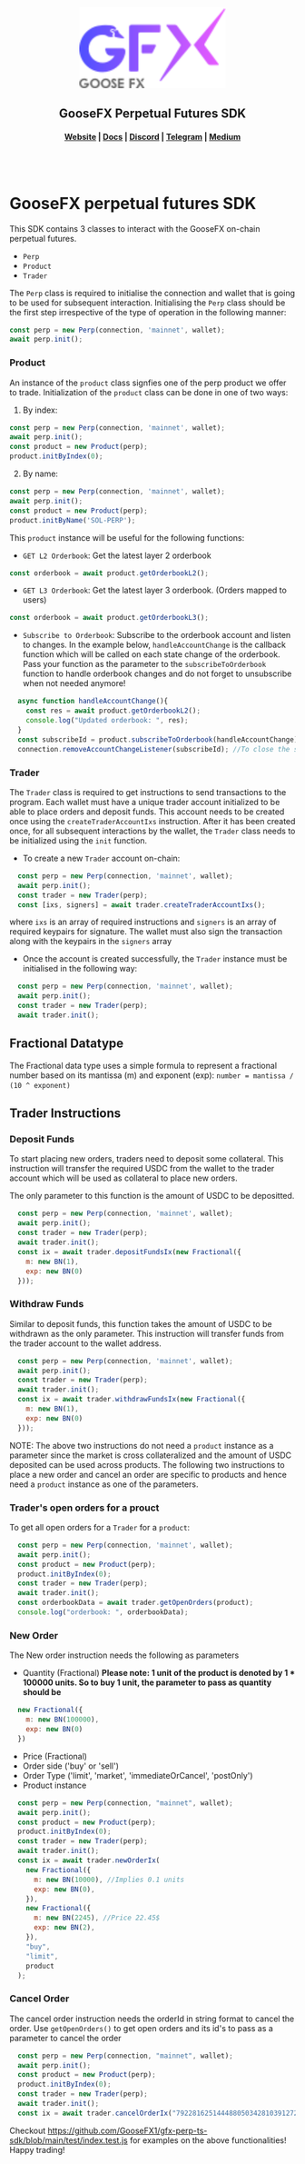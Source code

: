   <div align="center">
  <img height="142" src="https://github.com/GooseFX1/gfx-web-app/blob/dev/public/img/assets/gfx_logo_gradient_lite.svg" />
  <h2>GooseFX Perpetual Futures SDK</h2>

  <h4>
    <a href="https://goosefx.io">Website</a>
    <span> | </span>
    <a href="https://docs.goosefx.io">Docs</a>
    <span> | </span>
    <a href="https://discord.com/channels/833693973687173121/833742620371058688">Discord</a>
    <span> | </span>
    <a href="https://www.t.me/goosefx">Telegram</a>
    <span> | </span>
    <a href="https://medium.com/goosefx">Medium</a>
  </h4>
  <br />
  <br />
</div>

  # GooseFX perpetual futures SDK

  This SDK contains 3 classes to interact with the GooseFX on-chain perpetual futures. 
  * ``Perp``
  * ``Product``
  * ``Trader``

  The `Perp` class is required to initialise the connection and wallet that is going to be used for subsequent interaction. 
  Initialising the `Perp` class should be the first step irrespective of the type of operation in the following manner: 

  ```javascript
  const perp = new Perp(connection, 'mainnet', wallet);
  await perp.init();
  ```


### Product

  An instance of the `product` class signfies one of the perp product we offer to trade. Initialization of the `product` class can be done in one of two ways: 

  1. By index: 

  ```javascript
  const perp = new Perp(connection, 'mainnet', wallet);
  await perp.init();
  const product = new Product(perp);
  product.initByIndex(0);
  ```

  2. By name:

  ```javascript
  const perp = new Perp(connection, 'mainnet', wallet);
  await perp.init();
  const product = new Product(perp);
  product.initByName('SOL-PERP');
  ```

  This `product` instance will be useful for the following functions: 

  * `GET L2 Orderbook`: Get the latest layer 2 orderbook
  ```javascript
  const orderbook = await product.getOrderbookL2();
  ```

  * `GET L3 Orderbook`: Get the latest layer 3 orderbook. (Orders mapped to users)
  ```javascript
  const orderbook = await product.getOrderbookL3();
  ```
  * `Subscribe to Orderbook`: Subscribe to the orderbook account and listen to changes. In the example below, `handleAccountChange` is the callback function which will be called on each state change of the orderbook. Pass your function as the parameter to the ```subscribeToOrderbook ```function to handle orderbook changes and do not forget to unsubscribe when not needed anymore!

  ```javascript
    async function handleAccountChange(){
      const res = await product.getOrderbookL2();
      console.log("Updated orderbook: ", res);
    }
    const subscribeId = product.subscribeToOrderbook(handleAccountChange);
    connection.removeAccountChangeListener(subscribeId); //To close the subscription
  ```
### Trader

  The `Trader` class is required to get instructions to send transactions to the program. Each wallet must have a unique trader account initialized to be able to place orders and deposit funds. This account needs to be created once using the ```createTraderAccountIxs``` instruction. After it has been created once, for all subsequent interactions by the wallet, the `Trader` class needs to be initialized using the ```init``` function. 
  * To create a new `Trader` account on-chain: 
  ```javascript
    const perp = new Perp(connection, 'mainnet', wallet);
    await perp.init();
    const trader = new Trader(perp);
    const [ixs, signers] = await trader.createTraderAccountIxs();
  ```
  where ```ixs``` is an array of required instructions and ```signers``` is an array of required keypairs for signature. The wallet must also sign the transaction along with the keypairs in the ```signers``` array

  * Once the account is created successfully, the `Trader` instance must be initialised in the following way: 
  ```javascript
    const perp = new Perp(connection, 'mainnet', wallet);
    await perp.init();
    const trader = new Trader(perp);
    await trader.init();
  ```

## Fractional Datatype
The Fractional data type uses a simple formula to represent a fractional number based on its mantissa (m) and exponent (exp):
`number = mantissa / (10 ^ exponent)`

## Trader Instructions

### Deposit Funds

To start placing new orders, traders need to deposit some collateral. This instruction will transfer the required USDC from the wallet to the trader account which will be used as collateral to place new orders.

The only parameter to this function is the amount of USDC to be depositted.

```javascript
  const perp = new Perp(connection, 'mainnet', wallet);
  await perp.init();
  const trader = new Trader(perp);
  await trader.init();
  const ix = await trader.depositFundsIx(new Fractional({
    m: new BN(1),
    exp: new BN(0)
  }));
```

### Withdraw Funds

Similar to deposit funds, this function takes the amount of USDC to be withdrawn as the only parameter. This instruction will transfer funds from the trader account to the wallet address.

```javascript
  const perp = new Perp(connection, 'mainnet', wallet);
  await perp.init();
  const trader = new Trader(perp);
  await trader.init();
  const ix = await trader.withdrawFundsIx(new Fractional({
    m: new BN(1),
    exp: new BN(0)
  }));
```

NOTE: The above two instructions do not need a `product` instance as a parameter since the market is cross collateralized and the amount of USDC deposited can be used across products. The following two instructions to place a new order and cancel an order are specific to products and hence need a `product` instance as one of the parameters.

### Trader's open orders for a prouct

  To get all open orders for a `Trader` for a `product`:
  ```javascript
    const perp = new Perp(connection, 'mainnet', wallet);
    await perp.init();
    const product = new Product(perp);
    product.initByIndex(0);
    const trader = new Trader(perp);
    await trader.init();
    const orderbookData = await trader.getOpenOrders(product);
    console.log("orderbook: ", orderbookData);
  ```

### New Order

The New order instruction needs the following as parameters
  * Quantity (Fractional) 
  **Please note: 1 unit of the product is denoted by 1 * 100000 units. So to buy 1 unit, the parameter to pass as quantity should be** 
  ```javascript
    new Fractional({
      m: new BN(100000),
      exp: new BN(0)
    })
  ``` 
  * Price (Fractional)
  * Order side ('buy' or 'sell')
  * Order Type ('limit', 'market', 'immediateOrCancel', 'postOnly')
  * Product instance

```javascript
  const perp = new Perp(connection, "mainnet", wallet);
  await perp.init();
  const product = new Product(perp);
  product.initByIndex(0);
  const trader = new Trader(perp);
  await trader.init();
  const ix = await trader.newOrderIx(
    new Fractional({
      m: new BN(10000), //Implies 0.1 units
      exp: new BN(0),
    }),
    new Fractional({
      m: new BN(2245), //Price 22.45$
      exp: new BN(2),
    }),
    "buy",
    "limit",
    product
  );
```

### Cancel Order

  The cancel order instruction needs the orderId in string format to cancel the order. Use `getOpenOrders()` to get open orders and its id's to pass as a parameter to cancel the order 

  ```javascript
    const perp = new Perp(connection, "mainnet", wallet);
    await perp.init();
    const product = new Product(perp);
    product.initByIndex(0);
    const trader = new Trader(perp);
    await trader.init();
    const ix = await trader.cancelOrderIx("7922816251444880503428103912726", product);
  ```


Checkout https://github.com/GooseFX1/gfx-perp-ts-sdk/blob/main/test/index.test.js for examples on the above functionalities! Happy trading!